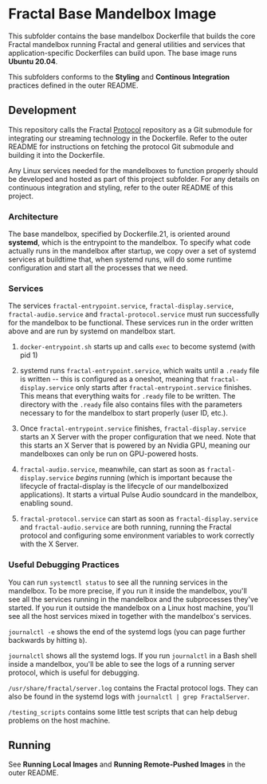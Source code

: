 # Fractal Base Mandelbox Image

This subfolder contains the base mandelbox Dockerfile that builds the core Fractal mandelbox running Fractal and general utilities and services that application-specific Dockerfiles can build upon. The base image runs **Ubuntu 20.04**.

This subfolders conforms to the **Styling** and **Continous Integration** practices defined in the outer README.

## Development

This repository calls the Fractal [Protocol](https://github.com/fractal/protocol) repository as a Git submodule for integrating our streaming technology in the Dockerfile. Refer to the outer README for instructions on fetching the protocol Git submodule and building it into the Dockerfile.

Any Linux services needed for the mandelboxes to function properly should be developed and hosted as part of this project subfolder. For any details on continuous integration and styling, refer to the outer README of this project.

### Architecture

The base mandelbox, specified by Dockerfile.21, is oriented around **systemd**, which is the entrypoint to the mandelbox. To specify what code actually runs in the mandelbox after startup, we copy over a set of systemd services at buildtime that, when systemd runs, will do some runtime configuration and start all the processes that we need.

### Services

The services `fractal-entrypoint.service`, `fractal-display.service`, `fractal-audio.service` and `fractal-protocol.service` must run successfully for the mandelbox to be functional. These services run in the order written above and are run by systemd on mandelbox start.

1. `docker-entrypoint.sh` starts up and calls `exec` to become systemd (with pid 1)

2. systemd runs `fractal-entrypoint.service`, which waits until a `.ready` file is written -- this is configured as a oneshot, meaning that `fractal-display.service` only starts after `fractal-entrypoint.service` finishes. This means that everything waits for `.ready` file to be written. The directory with the `.ready` file also contains files with the parameters necessary to for the mandelbox to start properly (user ID, etc.).

3. Once `fractal-entrypoint.service` finishes, `fractal-display.service` starts an X Server with the proper configuration that we need. Note that this starts an X Server that is powered by an Nvidia GPU, meaning our mandelboxes can only be run on GPU-powered hosts.

4. `fractal-audio.service`, meanwhile, can start as soon as `fractal-display.service` _begins_ running (which is important because the lifecycle of fractal-display is the lifecycle of our mandelboxized applications). It starts a virtual Pulse Audio soundcard in the mandelbox, enabling sound.

5. `fractal-protocol.service` can start as soon as `fractal-display.service` and `fractal-audio.service` are both running, running the Fractal protocol and configuring some environment variables to work correctly with the X Server.

### Useful Debugging Practices

You can run `systemctl status` to see all the running services in the mandelbox. To be more precise, if you run it inside the mandelbox, you'll see all the services running in the mandelbox and the subprocesses they've started. If you run it outside the mandelbox on a Linux host machine, you'll see all the host services mixed in together with the mandelbox's services.

`journalctl -e` shows the end of the systemd logs (you can page further backwards by hitting `b`).

`journalctl` shows all the systemd logs. If you run `journalctl` in a Bash shell inside a mandelbox, you'll be able to see the logs of a running server protocol, which is useful for debugging.

`/usr/share/fractal/server.log` contains the Fractal protocol logs. They can also be found in the systemd logs with `journalctl | grep FractalServer`.

`/testing_scripts` contains some little test scripts that can help debug problems on the host machine.

## Running

See **Running Local Images** and **Running Remote-Pushed Images** in the outer README.
